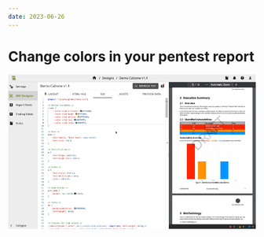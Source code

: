 ```yaml
---
date: 2023-06-26
---
```


# Change colors in your pentest report
![Change colors](../../images/show/change_colors.gif)
